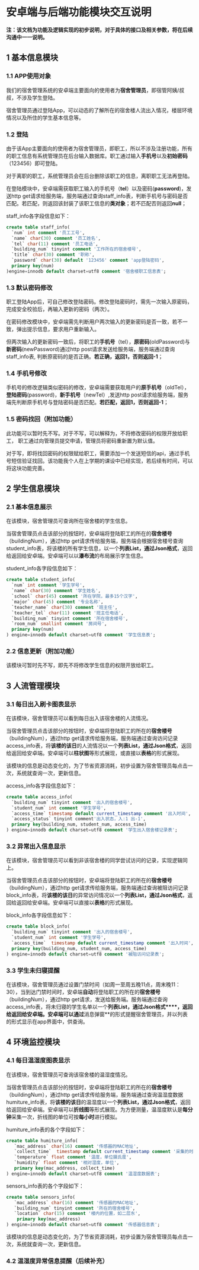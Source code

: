 # 安卓端与后端功能模块交互说明

**注：该文档为功能及逻辑实现的初步说明，对于具体的接口及相关参数，将在后续沟通中一一说明。**

## 1  基本信息模块

### 1.1  APP使用对象

我们的宿舍管理系统的安卓端主要面向的使用者为**宿舍管理员**，即宿管阿姨/叔叔，不涉及学生登陆。

宿舍管理员通过登陆App，可以动态的了解所在的宿舍楼人流出入情况，楼层环境情况以及所住的学生基本信息等。

### 1.2  登陆

由于该App主要面向的使用者为宿舍管理员，即职工，所以不涉及注册功能，所有的职工信息有系统管理员在后台输入数据库。职工通过输入**手机号**以及**初始密码**（123456）即可登陆。

对于离职的职工，系统管理员会在后台删除该职工的信息，离职职工无法再登陆。

在登陆模块中，安卓端需获取职工输入的手机号（**tel**）以及密码(**password**)，发送http get请求给服务端，服务端通过查询staff_info表，判断手机号与密码是否匹配。若匹配，则返回该封装了该职工信息的**类对象**；若不匹配否则返回**null**；

staff_info各字段信息如下：

```sql
create table staff_info(
  `num` int comment '员工工号',
  `name` char(30) comment '员工姓名',
  `tel` char(11) comment '员工电话',
  `building_num` tinyint comment '工作所在的宿舍楼号',
  `title` char(30) comment '职称',
  `password` char(30) default '123456' comment 'app登陆密码',
  primary key(num)
)engine=innodb default charset=utf8 comment '宿舍楼职工信息表';
```



### 1.3  默认密码修改

职工登陆App后，可自己修改登陆密码。修改登陆密码时，需先一次输入原密码，完成安全校验后，再输入更新的密码（两次）。

在密码修改模块中，安卓端需先判断用户两次输入的更新密码是否一致，若不一致，弹出提示信息，要求用户重新输入。

但两次输入的更新密码一致后，将职工的**手机号**（tel），**原密码**(oldPassword)与**新密码**(newPassword)通过http post请求发送给服务端，服务端通过查询staff_info表, 判断原密码的是否正确。**若正确，返回1，否则返回-1**；

### 1.4  手机号修改

手机号的修改逻辑类似密码的修改，安卓端需要获取用户的**原手机号**（oldTel），**登陆密码**(password)，**新手机号**（newTel）,发送http post请求给服务端，服务端先判断原手机号与登陆密码是否匹配。**若匹配，返回1，否则返回-1**；

### 1.5  密码找回（附加功能）

此功能可以暂时先不写。对于不写，可以解释为，不将修改密码的权限开放给职工， 职工通过向管理员提交申请，管理员将密码重新置为默认值。

对于写，即将找回密码的权限赋给职工，需要添加一个发送短信的api，通过手机号短信验证找回。该功能我个人在上学期的课设中已经实现，若后续有时间，可以将这块功能完善。

## 2  学生信息模块

### 2.1  基本信息展示

在该模块，宿舍管理员可查询所在宿舍楼的学生信息。

当宿舍管理员点击该部分的按钮时，安卓端将登陆职工的所在的**宿舍楼号**（buildingNum），通过http get请求传给服务端，服务端会根据宿舍楼号查询student_info表，将该楼的所有学生信息，以一个**列表List<Student>，通过Json格式**，返回给返回给安卓端。安卓端可以以**瀑布流**的布局展示学生信息。

student_info各字段信息如下：

```sql
create table student_info(
  `num` int comment '学生学号',
  `name` char(30) comment '学生姓名',
  `school` char(45) comment '所在学院，最多15个汉字',
  `major` char(45) comment '专业名称',
  `teacher_name` char(30) comment '班主任',
  `teacher_tel` char(11) comment '班主任电话',
  `building_num` tinyint comment '所在宿舍楼号',
  `room_num` smallint comment '房间号',
  primary key(num)
) engine=innodb default charset=utf8 comment '学生信息表';
```

### 2.2  信息更新（附加功能）

该模块可暂时先不写，即先不将修改学生信息的权限开放给职工。

## 3  人流管理模块

### 3.1  每日出入刷卡图表显示

在该模块，宿舍管理员可以看到每日出入该宿舍楼的人流情况。

当宿舍管理员点击该部分的按钮时，安卓端将登陆职工的所在的**宿舍楼号**（buildingNum），通过http get请求传给服务端，服务端通过查询访问记录access_info表，将**该楼的该日**的人流情况以一个**列表List<AccessInfo>，通过Json格式**，返回给返回给安卓端。安卓端可以**柱状图**等形式展现，或直接以**表格**的形式展现。

该模块的信息是动态变化的，为了节省资源消耗，初步设置为宿舍管理员每点击一次，系统就查询一次，更新信息。

access_info各字段信息如下：

```sql
create table access_info(
  `building_num` tinyint comment '出入的宿舍楼号',
  `student_num` int comment '学生学号',
  `access_time` timestamp default current_timestamp comment '出入时间',
  `access_status` tinyint comment'出入状态，入:1 出-1',
  primary key(building_num, student_num, access_time)
) engine=innodb default charset=utf8 comment '学生出入宿舍楼记录表';
```

### 3.2  异常出入信息显示

在该模块，宿舍管理员可以看到非该宿舍楼的同学尝试访问的记录，实现逻辑同上。

当宿舍管理员点击该部分的按钮时，安卓端将登陆职工的所在的**宿舍楼号**（buildingNum），通过http get请求传给服务端，服务端通过查询被阻访问记录block_info表，将**该楼的该日**的异常访问情况以一个**列表List<BlockInfo>，通过Json格式**，返回给返回给安卓端。安卓端可以直接以**表格**的形式展现。

block_info各字段信息如下：

```sql
create table block_info(
  `building_num` tinyint comment '出入的宿舍楼号',
  `student_num` int comment '学生学号',
  `access_time`  timestamp default current_timestamp comment '出入时间',
  primary key(building_num, student_num, access_time)
) engine=innodb default charset=utf8 comment '被阻访问记录表';
```



### 3.3  学生未归寝提醒

在该模块，宿舍管理员通过设置门禁时间（如周一至周五晚11点，周末晚11：30），当到达门禁时间时，安卓端**自动**将登陆职工的所在的**宿舍楼号**（buildingNum），通过http get请求，发送给服务端。服务端通过查询access_info表，将未归寝的学生名单以一个**列表List<BlockInfo>，通过Json格式****，返回给返回给安卓端。安卓端可以通过**消息弹窗**的形式提醒宿舍管理员，并以列表的形式显示在app界面中，供查询。

## 4  环境监控模块

### 4.1  每日温湿度图表显示

在该模块，宿舍管理员可查询该宿舍楼的温湿度情况。

当宿舍管理员点击该部分的按钮时，安卓端将登陆职工的所在的**宿舍楼号**（buildingNum），通过http get请求传给服务端，服务端通过查询温湿度数据humiture_info表，将**该楼的该日**的温湿度以一个**列表List<HumitureInfo>，通过Json格式**，返回给返回给安卓端。安卓端可以**折线图**等形式展现。为方便测量，温湿度默认是**每分钟**采集一次，折线图的单位可按**每小时**进行模拟。

humiture_info表的各个字段如下：

```sql
create table humiture_info(
   `mac_address` char(16) comment '传感器的MAC地址',
   `collect_time`  timestamp default current_timestamp comment '采集的时间',
   `temperature` float comment '温度，单位摄氏度',
   `humidity` float comment '相对湿度，单位',
   primary key(mac_address, collect_time)
) engine=innodb default charset=utf8 comment '温湿度数据表';
```

sensors_info表的各个字段如下：

```sql
create table sensors_info(
   `mac_address` char(16) comment '传感器的MAC地址',
   `building_num` tinyint comment '所在的宿舍楼号',
   `location` char(15) comment '楼内的位置，如二层东',
    primary key(mac_address)
) engine=innodb default charset=utf8 comment '传感器信息表';
```

该模块的信息是动态变化的，为了节省资源消耗，初步设置为宿舍管理员每点击一次，系统就查询一次，更新信息。

### 4.2  温湿度异常信息提醒（后续补充）